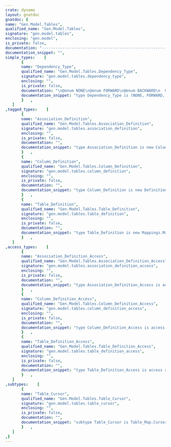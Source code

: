 ```yaml
---
crate: dynamo
layout: gnatdoc
gnatdoc: {
name: "Gen.Model.Tables",
qualified_name: "Gen.Model.Tables",
signature: "gen.model.tables",
enclosing: "gen.model",
is_private: false,
documentation: "---------------------------------------------------------------------\n  gen-model-tables -- Database table model representation\n  Copyright (C) 2009 - 2022 Stephane Carrez\n  Written by Stephane Carrez (Stephane.Carrez@gmail.com)\n\n  Licensed under the Apache License, Version 2.0 (the \"License\");\n  you may not use this file except in compliance with the License.\n  You may obtain a copy of the License at\n\n      http://www.apache.org/licenses/LICENSE-2.0\n\n  Unless required by applicable law or agreed to in writing, software\n  distributed under the License is distributed on an \"AS IS\" BASIS,\n  WITHOUT WARRANTIES OR CONDITIONS OF ANY KIND, either express or implied.\n  See the License for the specific language governing permissions and\n  limitations under the License.\n---------------------------------------------------------------------",
documentation_snippet: "",
simple_types:    [
       {
       name: "Dependency_Type",
       qualified_name: "Gen.Model.Tables.Dependency_Type",
       signature: "gen.model.tables.dependency_type",
       enclosing: "",
       is_private: false,
       documentation: "\n@enum NONE\n@enum FORWARD\n@enum BACKWARD\n  CIRCULAR is not yet managed.",
       documentation_snippet: "type Dependency_Type is (NONE, FORWARD, BACKWARD);",
       }   ,
   ]
,tagged_types:    [
       {
       name: "Association_Definition",
       qualified_name: "Gen.Model.Tables.Association_Definition",
       signature: "gen.model.tables.association_definition",
       enclosing: "",
       is_private: false,
       documentation: "",
       documentation_snippet: "type Association_Definition is new Column_Definition with private;",
       }   ,
       {
       name: "Column_Definition",
       qualified_name: "Gen.Model.Tables.Column_Definition",
       signature: "gen.model.tables.column_definition",
       enclosing: "",
       is_private: false,
       documentation: "",
       documentation_snippet: "type Column_Definition is new Definition with record\n   Number   : Natural := 0;\n   Table    : Table_Definition_Access;\n   Bean     : UBO.Object;\n   Type_Name : UString;\n   Sql_Type  : UString;\n   Sql_Name   : UString;\n   Sql_Length : Positive := 255;\n   Not_Null : Boolean := False;\n   Unique    : Boolean := False;\n   Is_Version : Boolean := False;\n   Is_Key : Boolean := False;\n   Is_Readable  : Boolean := True;\n   Is_Inserted  : Boolean := True;\n   Is_Updated   : Boolean := True;\n   Is_Auditable : Boolean := False;\n   Use_Foreign_Key_Type : Boolean := False;\n   Generator    : UBO.Object;\n   Type_Mapping : Gen.Model.Mappings.Mapping_Definition_Access;\nend record;",
       }   ,
       {
       name: "Table_Definition",
       qualified_name: "Gen.Model.Tables.Table_Definition",
       signature: "gen.model.tables.table_definition",
       enclosing: "",
       is_private: false,
       documentation: "",
       documentation_snippet: "type Table_Definition is new Mappings.Mapping_Definition with record\n   Members          : aliased Column_List.List_Definition;\n   Members_Bean     : UBO.Object;\n   Auditables       : aliased Column_List.List_Definition;\n   Auditables_Bean  : UBO.Object;\n   Operations       : aliased Operation_List.List_Definition;\n   Operations_Bean  : UBO.Object;\n   Parent           : Table_Definition_Access;\n   Parent_Name      : UString;\n   Package_Def      : Gen.Model.Packages.Package_Definition_Access;\n   Type_Name        : UString;\n   Pkg_Name         : UString;\n   Table_Name       : UString;\n   Version_Column   : Column_Definition_Access;\n   Id_Column        : Column_Definition_Access;\n   Key_Count        : Natural := 0;\n   Has_Associations : Boolean := False;\n   Dependencies     : Table_Vectors.Vector;\n   Has_List         : Boolean := True;\n   Has_Mark         : Boolean := False;\n   Is_Limited       : Boolean := False;\n   Is_Serializable  : Boolean := False;\n   Is_Auditable     : Boolean := False;\nend record;",
       }   ,
   ]
,access_types:    [
       {
       name: "Association_Definition_Access",
       qualified_name: "Gen.Model.Tables.Association_Definition_Access",
       signature: "gen.model.tables.association_definition_access",
       enclosing: "",
       is_private: false,
       documentation: "",
       documentation_snippet: "type Association_Definition_Access is access all Association_Definition'Class;",
       }   ,
       {
       name: "Column_Definition_Access",
       qualified_name: "Gen.Model.Tables.Column_Definition_Access",
       signature: "gen.model.tables.column_definition_access",
       enclosing: "",
       is_private: false,
       documentation: "",
       documentation_snippet: "type Column_Definition_Access is access all Column_Definition'Class;",
       }   ,
       {
       name: "Table_Definition_Access",
       qualified_name: "Gen.Model.Tables.Table_Definition_Access",
       signature: "gen.model.tables.table_definition_access",
       enclosing: "",
       is_private: false,
       documentation: "",
       documentation_snippet: "type Table_Definition_Access is access all Table_Definition'Class;",
       }   ,
   ]
,subtypes:    [
       {
       name: "Table_Cursor",
       qualified_name: "Gen.Model.Tables.Table_Cursor",
       signature: "gen.model.tables.table_cursor",
       enclosing: "",
       is_private: false,
       documentation: "",
       documentation_snippet: "subtype Table_Cursor is Table_Map.Cursor;",
       }   ,
   ]
,}
---
```

